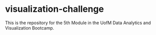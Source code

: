 # visualization-challenge
This is the repository for the 5th Module in the UofM Data Analytics and Visualization Bootcamp.
